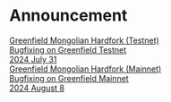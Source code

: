 
# Announcement

<div class="doc-announce">
    <a href="./mongolian-greenfield/">
        <div>
            <div class="announce-title">Greenfield Mongolian Hardfork (Testnet) </div>
            <div class="announce-desc">Bugfixing on Greenfield Testnet</div>
        </div>
        <span class="announce-date">2024 July 31</span>
    </a>
    <a href="./mongolian-greenfield/">
        <div>
            <div class="announce-title">Greenfield Mongolian Hardfork (Mainnet) </div>
            <div class="announce-desc">Bugfixing on Greenfield Mainnet</div>
        </div>
        <span class="announce-date">2024 August 8</span>
    </a>
</div>
